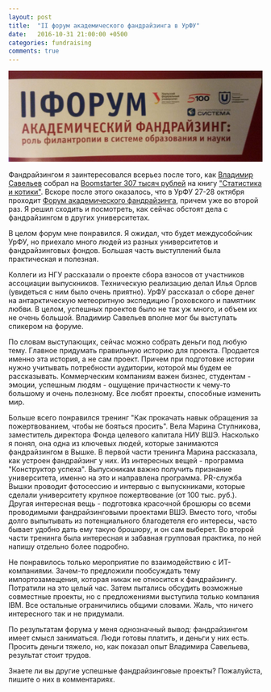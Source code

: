 ```yaml
---
layout: post
title:  "II форум академического фандрайзинга в УрФУ"
date:   2016-10-31 21:00:00 +0500
categories: fundraising
comments: true
---
```

![II форум академического фандрайзинга в УрФУ](/assets/forum_fundraising.jpg)

Фандрайзингом я заинтересовался всерьез после того, как [Владимир Савельев](https://vk.com/vvsavelev) собрал на [Boomstarter 307 тысяч рублей](https://boomstarter.ru/projects/528987/statistika_i_kotiki) на книгу ["Статистика и котики"](http://www.statcats.ru/). Вскоре после этого оказалось, что в УрФУ 27-28 октября проходит [Форум академического фандрайзинга](http://urfu.ru/ru/events/event/3909/), причем уже во второй раз. Я решил сходить и посмотреть, как сейчас обстоят дела с фандрайзингом в других университетах.

<!--more-->

В целом форум мне понравился. Я ожидал, что будет междусобойчик УрФУ, но приехало много людей из разных университетов и фандрайзинговых фондов. Большая часть выступлений была практическая и полезная.

Коллеги из НГУ рассказали о проекте сбора взносов от участников ассоциации выпускников. Техническую реализацию делал Илья Орлов (увидеться с ним было очень приятно). УрФУ рассказал о сборе денег на антарктическую метеоритную экспедицию Гроховского и памятник любви. В целом, успешных проектов было не так уж много, и объем их не очень большой. Владимир Савельев вполне мог бы выступать спикером на форуме.

По словам выступающих, сейчас можно собрать деньги под любую тему. Главное придумать правильную историю для проекта. Продается именно эта история, а не сам проект. Причем при подготовке истории нужно учитывать потребности аудитории, которой мы будем ее рассказывать. Коммерческим компаниям важен бизнес, студентам - эмоции, успешным людям - ощущение причастности к чему-то большому и очень полезному. Все любят проекты, способные изменить мир.

Больше всего понравился тренинг "Как прокачать навык обращения за пожертвованием, чтобы не бояться просить". Вела Марина Ступникова, заместитель директора Фонда целевого капитала НИУ ВШЭ. Насколько я понял, она одна из ключевых людей, которые занимаются фандрайзингом в Вышке. В первой части тренинга Марина рассказала, как устроен фандрайзинг у них. Из интересных вещей - программа "Конструктор успеха". Выпускникам важно получить признание университета, именно на это и направлена программа. PR-служба Вышки проводит фотосессию и интервью с выпускниками, которые сделали университету крупное пожертвование (от 100 тыс. руб.). Другая интересная вещь - подготовка красочной брошюры со всеми проводимыми фандрайзинговыми проектами ВШЭ. Вместо того, чтобы долго выпытывать из потенциального благодетеля его интересы, часто бывает удобно дать ему такую брошюру, и он сам выберет. Во второй части тренинга была интересная и забавная групповая практика, по ней напишу отдельно более подробно. 

Не понравилось только мероприятие по взаимодействию с ИТ-компаниями. Зачем-то предложили пообсуждать тему импортозамещения, которая никак не относится к фандрайзингу. Потратили на это целый час. Затем пытались обсудить возможные совместные проекты, но с предложениями выступила только компания IBM. Все остальные ограничились общими словами. Жаль, что ничего интересного так и не придумали.

По результатам форума у меня однозначный вывод: фандрайзингом имеет смысл заниматься. Люди готовы платить, и деньги у них есть. Просить деньги тяжело, но, как показал опыт Владимира Савельева, результат стоит трудов.

Знаете ли вы другие успешные фандрайзинговые проекты? Пожалуйста, пишите о них в комментариях.
